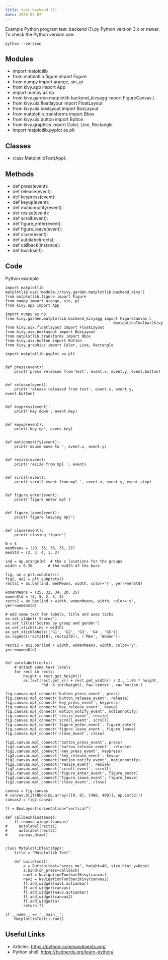 ```yaml
---
title: test_backend (1)
date: 2020-05-07
---
```

Example Python program test_backend (1).py
Python version 3.x or newer.
To check the Python version use:

    python --version

## Modules

* import matplotlib
* from matplotlib.figure import Figure
* from numpy import arange, sin, pi
* from kivy.app import App
* import numpy as np
* from kivy.garden.matplotlib.backend_kivyagg import FigureCanvas,\
* from kivy.uix.floatlayout import FloatLayout
* from kivy.uix.boxlayout import BoxLayout
* from matplotlib.transforms import Bbox
* from kivy.uix.button import Button
* from kivy.graphics import Color, Line, Rectangle
* import matplotlib.pyplot as plt

## Classes

* class MatplotlibTest(App):

## Methods

* def press(event):
* def release(event):
* def keypress(event):
* def keyup(event):
* def motionnotify(event):
* def resize(event):
* def scroll(event):
* def figure_enter(event):
* def figure_leave(event):
* def close(event):
* def autolabel(rects):
* def callback(instance):
* def build(self):

## Code

Python example

    import matplotlib
    matplotlib.use('module://kivy.garden.matplotlib.backend_kivy')
    from matplotlib.figure import Figure
    from numpy import arange, sin, pi
    from kivy.app import App
    
    import numpy as np
    from kivy.garden.matplotlib.backend_kivyagg import FigureCanvas,\
                                                    NavigationToolbar2Kivy
    from kivy.uix.floatlayout import FloatLayout
    from kivy.uix.boxlayout import BoxLayout
    from matplotlib.transforms import Bbox
    from kivy.uix.button import Button
    from kivy.graphics import Color, Line, Rectangle
    
    import matplotlib.pyplot as plt
    
    
    def press(event):
        print('press released from test', event.x, event.y, event.button)
    
    
    def release(event):
        print('release released from test', event.x, event.y, event.button)
    
    
    def keypress(event):
        print('key down', event.key)
    
    
    def keyup(event):
        print('key up', event.key)
    
    
    def motionnotify(event):
        print('mouse move to ', event.x, event.y)
    
    
    def resize(event):
        print('resize from mpl ', event)
    
    
    def scroll(event):
        print('scroll event from mpl ', event.x, event.y, event.step)
    
    
    def figure_enter(event):
        print('figure enter mpl')
    
    
    def figure_leave(event):
        print('figure leaving mpl')
    
    
    def close(event):
        print('closing figure')
    
    N = 5
    menMeans = (20, 35, 30, 35, 27)
    menStd = (2, 3, 4, 1, 2)
    
    ind = np.arange(N)  # the x locations for the groups
    width = 0.35       # the width of the bars
    
    fig, ax = plt.subplots()
    fig2, ax2 = plt.subplots()
    rects1 = ax.bar(ind, menMeans, width, color='r', yerr=menStd)
    
    womenMeans = (25, 32, 34, 20, 25)
    womenStd = (3, 5, 2, 3, 3)
    rects2 = ax.bar(ind + width, womenMeans, width, color='y', yerr=womenStd)
    
    # add some text for labels, title and axes ticks
    ax.set_ylabel('Scores')
    ax.set_title('Scores by group and gender')
    ax.set_xticks(ind + width)
    ax.set_xticklabels(('G1', 'G2', 'G3', 'G4', 'G5'))
    ax.legend((rects1[0], rects2[0]), ('Men', 'Women'))
    
    rects2 = ax2.bar(ind + width, womenMeans, width, color='y', yerr=womenStd)
    
    
    def autolabel(rects):
        # attach some text labels
        for rect in rects:
            height = rect.get_height()
            ax.text(rect.get_x() + rect.get_width() / 2., 1.05 * height,
                    '%d' % int(height), ha='center', va='bottom')
    
    fig.canvas.mpl_connect('button_press_event', press)
    fig.canvas.mpl_connect('button_release_event', release)
    fig.canvas.mpl_connect('key_press_event', keypress)
    fig.canvas.mpl_connect('key_release_event', keyup)
    fig.canvas.mpl_connect('motion_notify_event', motionnotify)
    fig.canvas.mpl_connect('resize_event', resize)
    fig.canvas.mpl_connect('scroll_event', scroll)
    fig.canvas.mpl_connect('figure_enter_event', figure_enter)
    fig.canvas.mpl_connect('figure_leave_event', figure_leave)
    fig.canvas.mpl_connect('close_event', close)
    
    fig2.canvas.mpl_connect('button_press_event', press)
    fig2.canvas.mpl_connect('button_release_event', release)
    fig2.canvas.mpl_connect('key_press_event', keypress)
    fig2.canvas.mpl_connect('key_release_event', keyup)
    fig2.canvas.mpl_connect('motion_notify_event', motionnotify)
    fig2.canvas.mpl_connect('resize_event', resize)
    fig2.canvas.mpl_connect('scroll_event', scroll)
    fig2.canvas.mpl_connect('figure_enter_event', figure_enter)
    fig2.canvas.mpl_connect('figure_leave_event', figure_leave)
    fig2.canvas.mpl_connect('close_event', close)
    
    canvas = fig.canvas
    # canvas.blit(Bbox(np.array([[0, 0], [400, 400]], np.int32)))
    canvas2 = fig2.canvas
    
    fl = BoxLayout(orientation="vertical")
    
    def callback(instance):
        fl.remove_widget(canvas)
    #     autolabel(rects1)
    #     autolabel(rects2)
    #     canvas.draw()
    
    
    class MatplotlibTest(App):
        title = 'Matplotlib Test'
    
        def build(self):
            a = Button(text="press me", height=40, size_hint_y=None)
            a.bind(on_press=callback)
            nav1 = NavigationToolbar2Kivy(canvas)
            nav2 = NavigationToolbar2Kivy(canvas2)
            fl.add_widget(nav1.actionbar)
            fl.add_widget(canvas)
            fl.add_widget(nav2.actionbar)
            fl.add_widget(canvas2)
            fl.add_widget(a)
            return fl
    
    if __name__ == '__main__':
        MatplotlibTest().run()
    

## Useful Links

- Articles: https://python-commandments.org/
- Python shell: https://bsdnerds.org/learn-python/
